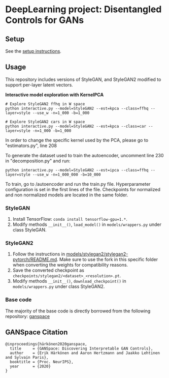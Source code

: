 # DeepLearning project: Disentangled Controls for GANs

## Setup
See the [setup instructions](SETUP.md).

## Usage
This repository includes versions of StyleGAN, and StyleGAN2 modified to support per-layer latent vectors.

**Interactive model exploration with KernelPCA**
```
# Explore StyleGAN2 ffhq in W space
python interactive.py --model=StyleGAN2 --est=kpca --class=ffhq --layer=style --use_w -n=1_000 -b=1_000

# Explore StyleGAN2 cars in W space
python interactive.py --model=StyleGAN2 --est=kpca --class=car --layer=style -n=1_000 -b=1_000
```
In order to change the specific kernel used by the PCA, please go to "estimators.py", line 208

To generate the dataset used to train the autoencoder, uncomment line 230 in "decomposition.py" and run:
```
python interactive.py --model=StyleGAN2 --est=ipca --class=ffhq --layer=style --use_w -n=1_000_000 -b=10_000
```
To train, go to /autoencoder and run the train.py file. Hyperparameter configuration is set in the first lines of the file. Checkpoints for normalized and non normalized models are located in the same folder.

### StyleGAN
1. Install TensorFlow: `conda install tensorflow-gpu=1.*`.
2. Modify methods `__init__()`, `load_model()` in `models/wrappers.py` under class StyleGAN.

### StyleGAN2
1. Follow the instructions in [models/stylegan2/stylegan2-pytorch/README.md](https://github.com/harskish/stylegan2-pytorch/blob/master/README.md#convert-weight-from-official-checkpoints). Make sure to use the fork in this specific folder when converting the weights for compatibility reasons.
2. Save the converted checkpoint as `checkpoints/stylegan2/<dataset>_<resolution>.pt`.
3. Modify methods `__init__()`, `download_checkpoint()` in `models/wrappers.py` under class StyleGAN2.

### Base code
The majority of the base code is directly borrowed from the following repository: [ganspace]

[ganspace]: https://github.com/harskish/ganspace

## GANSpace Citation
```
@inproceedings{härkönen2020ganspace,
  title     = {GANSpace: Discovering Interpretable GAN Controls},
  author    = {Erik Härkönen and Aaron Hertzmann and Jaakko Lehtinen and Sylvain Paris},
  booktitle = {Proc. NeurIPS},
  year      = {2020}
}
```

[stylegan_pytorch]: https://github.com/lernapparat/lernapparat/blob/master/style_gan/pytorch_style_gan.ipynb
[stylegan2_pytorch]: https://github.com/rosinality/stylegan2-pytorch
[pretrained_stylegan]: https://github.com/justinpinkney/awesome-pretrained-stylegan
